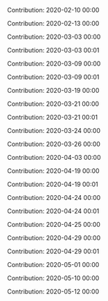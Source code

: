 Contribution: 2020-02-10 00:00

Contribution: 2020-02-13 00:00

Contribution: 2020-03-03 00:00

Contribution: 2020-03-03 00:01

Contribution: 2020-03-09 00:00

Contribution: 2020-03-09 00:01

Contribution: 2020-03-19 00:00

Contribution: 2020-03-21 00:00

Contribution: 2020-03-21 00:01

Contribution: 2020-03-24 00:00

Contribution: 2020-03-26 00:00

Contribution: 2020-04-03 00:00

Contribution: 2020-04-19 00:00

Contribution: 2020-04-19 00:01

Contribution: 2020-04-24 00:00

Contribution: 2020-04-24 00:01

Contribution: 2020-04-25 00:00

Contribution: 2020-04-29 00:00

Contribution: 2020-04-29 00:01

Contribution: 2020-05-01 00:00

Contribution: 2020-05-10 00:00

Contribution: 2020-05-12 00:00


